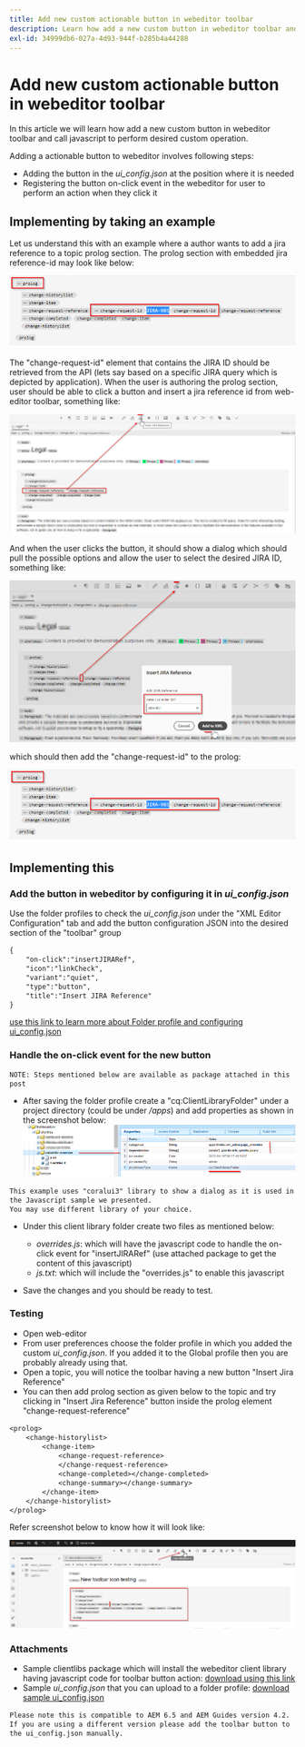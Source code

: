 ```yaml
---
title: Add new custom actionable button in webeditor toolbar
description: Learn how add a new custom button in webeditor toolbar and call javascript to custom operate it.
exl-id: 34999db6-027a-4d93-944f-b285b4a44288
---
```

# Add new custom actionable button in webeditor toolbar

In this article we will learn how add a new custom button in webeditor toolbar and call javascript to perform desired custom operation.

Adding a actionable button to webeditor involves following steps:
- Adding the button in the *ui_config.json* at the position where it is needed
- Registering the button on-click event in the webeditor for user to perform an action when they click it


## Implementing by taking an example

Let us understand this with an example where a author wants to add a jira reference to a topic prolog section. The prolog section with embedded jira reference-id may look like below:

![Prolog section with JIRA ID reference](../../../assets/authoring/webeditor-add-customtoolbarbutton-prolog-sample.png)

The "change-request-id" element that contains the JIRA ID should be retrieved from the API (lets say based on a specific JIRA query which is depicted by application). When the user is authoring the prolog section, user should be able to click a button and insert a jira reference id from web-editor toolbar, something like:

![Prolog section - add JIRA reference](../../../assets/authoring/webeditor-add-customtoolbarbutton-prolog-insertjirareference.png)

And when the user clicks the button, it should show a dialog which should pull the possible options and allow the user to select the desired JIRA ID, something like:

![Prolog section add JIRA ID dialog](../../../assets/authoring/webeditor-add-customtoolbarbutton-prolog-insertjirareference-dialog.png)

which should then add the "change-request-id" to the prolog:

![Prolog section with JIRA ID reference](../../../assets/authoring/webeditor-add-customtoolbarbutton-prolog-sample.png)



## Implementing this


### Add the button in webeditor by configuring it in *ui_config.json*

Use the folder profiles to check the *ui_config.json* under the "XML Editor Configuration" tab and add the button configuration JSON into the desired section of the "toolbar" group

```
{
    "on-click":"insertJIRARef",
    "icon":"linkCheck",
    "variant":"quiet",
    "type":"button",
    "title":"Insert JIRA Reference"
}
```

[use this link to learn more about Folder profile and configuring ui_config.json](https://experienceleague.adobe.com/docs/experience-manager-guides-learn/videos/advanced-user-guide/editor-configuration.html?lang=en)


### Handle the on-click event for the new button

    NOTE: Steps mentioned below are available as package attached in this post


- After saving the folder profile create a "cq:ClientLibraryFolder" under a project directory (could be under */apps*) and add properties as shown in the screenshot below:
![Client library settings for webeditor](../../../assets/authoring/webeditor-add-customtoolbarbutton-clientlibrarysettings.png)

```
This example uses "coralui3" library to show a dialog as it is used in the Javascript sample we presented.
You may use different library of your choice.
```

- Under this client library folder create two files as mentioned below:
    - *overrides.js*: which will have the javascript code to handle the on-click event for "insertJIRARef" (use attached package to get the content of this javascript)
    - *js.txt*: which will include the "overrides.js" to enable this javascript

- Save the changes and you should be ready to test.


### Testing

- Open web-editor
- From user preferences choose the folder profile in which you added the custom *ui_config.json*. If you added it to the Global profile then you are probably already using that.
- Open a topic, you will notice the toolbar having a new button "Insert Jira Reference"
- You can then add prolog section as given below to the topic and try clicking in "Insert Jira Reference" button inside the prolog element "change-request-reference"

```
<prolog>
    <change-historylist>
        <change-item>
            <change-request-reference>
            </change-request-reference>
            <change-completed></change-completed>
            <change-summary></change-summary>
        </change-item>
    </change-historylist>
</prolog>
```

Refer screenshot below to know how it will look like:

![Test new button](../../../assets/authoring/webeditor-add-customtoolbarbutton-testing.png)


### Attachments

- Sample clientlibs package which will install the webeditor client library having javascript code for toolbar button action: [download using this link](../../../assets/authoring/webeditor-addbuttonontoolbar-insertjira-clientlib.zip)
- Sample *ui_config.json* that you can upload to a folder profile: [download sample ui_config.json](../../../assets/authoring/sample_ui_config_Guides4.2-InsertJiraReference.json) 

```
Please note this is compatible to AEM 6.5 and AEM Guides version 4.2.
If you are using a different version please add the toolbar button to the ui_config.json manually.
```
